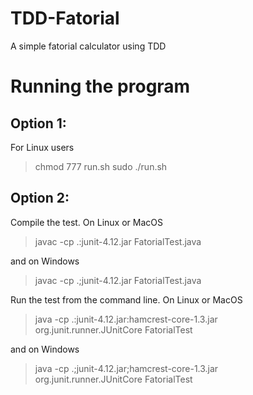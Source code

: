 # TDD-Fatorial
A simple fatorial calculator using TDD

# Running the program 

## Option 1:
For Linux users
>chmod 777 run.sh
>sudo ./run.sh

## Option 2:
Compile the test. On Linux or MacOS
> javac -cp .:junit-4.12.jar FatorialTest.java

and on Windows
> javac -cp .;junit-4.12.jar FatorialTest.java

Run the test from the command line. On Linux or MacOS
> java -cp .:junit-4.12.jar:hamcrest-core-1.3.jar org.junit.runner.JUnitCore FatorialTest

and on Windows
> java -cp .;junit-4.12.jar;hamcrest-core-1.3.jar org.junit.runner.JUnitCore FatorialTest
